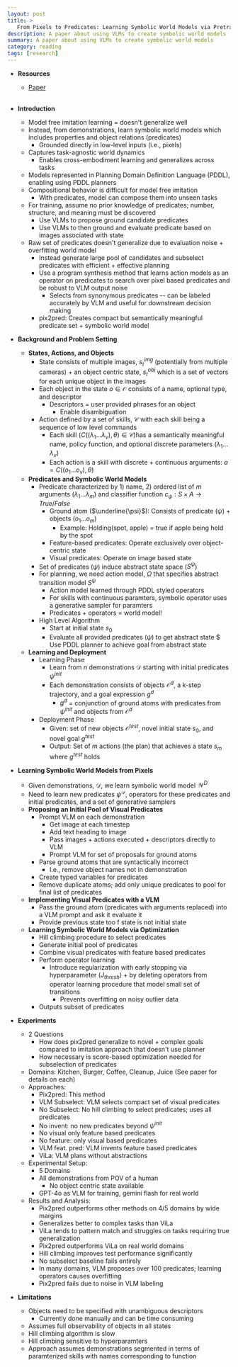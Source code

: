 ```yaml
---
layout: post
title: >
   From Pixels to Predicates: Learning Symbolic World Models via Pretrained Vision-Language Models
description: A paper about using VLMs to create symbolic world models
summary: A paper about using VLMs to create symbolic world models
category: reading
tags: [research]
---
```


* **Resources**
    - [Paper](https://arxiv.org/abs/2501.00296)
<br><br/>

* **Introduction**
    * Model free imitation learning = doesn't generalize well
    * Instead, from demonstrations, learn symbolic world models which includes properties and object relations (predicates)
        * Grounded directly in low-level inputs (i.e., pixels)
    * Captures task-agnostic world dynamics
        * Enables cross-embodiment learning and generalizes across tasks
    * Models represented in Planning Domain Definition Language (PDDL), enabling using PDDL planners
    * Compositional behavior is difficult for model free imitation
        * With predicates, model can compose them into unseen tasks
    * For training, assume no prior knowledge of predicates; number, structure, and meaning must be discovered
        * Use VLMs to propose ground candidate predicates
        * Use VLMs to then ground and evaluate predicate based on images associated with state
    * Raw set of predicates doesn't generalize due to evaluation noise + overfitting world model
        * Instead generate large pool of candidates and subselect predicates with efficient + effective planning
        * Use a program synthesis method that learns action models as an operator on predicates to search over pixel based predicates and be robust to VLM output noise
            * Selects from synonymous predicates -- can be labeled accurately by VLM and useful for downstream decision making
        * pix2pred: Creates compact but semantically meaningful predicate set + symbolic world model
* **Background and Problem Setting**
    * **States, Actions, and Objects**
        * State consists of multiple images, $s_t^{img}$ (potentially from multiple cameras) + an object centric state, $s_t^{obj}$ which is a set of vectors for each unique object in the images
        * Each object in the state $o \in \mathcal{O}$ consists of a name, optional type, and descriptor
            * Descriptors = user provided phrases for an object
                * Enable disambiguation
        * Action defined by a set of skills, $\mathcal{C}$ with each skill being a sequence of low level commands
            * Each skill ($C((\lambda_1 \dots \lambda_v), \theta) \in \mathcal{C}$)has a semantically meaningful name, policy function, and optional discrete parameters ($\lambda_1 \dots \lambda_v$)
            * Each action is a skill with discrete + continuous arguments: $a = C((o_1 \dots o_v), \theta)$
    * **Predicates and Symbolic World Models**
        * Predicate characterized by 1) name, 2) ordered list of $m$ arguments $(\lambda_1 \dots \lambda_m)$ and classifier function $c_\psi: S \times A \rightarrow True/False$
            * Ground atom ($\underline{\psi}$): Consists of predicate ($\psi$) + objects ($o_1 \dots o_m$)
                * Example: Holding(spot, apple) = true if apple being held by the spot
            * Feature-based predicates: Operate exclusively over object-centric state
            * Visual predicates: Operate on image based state
        * Set of predicates ($\psi$) induce abstract state space ($S^\psi$)
        * For planning, we need action model, $\Omega$ that specifies abstract transition model $S^\psi$
            * Action model learned through PDDL styled operators
            * For skills with continuous paramters, symbolic operator uses a generative sampler for paramters
            * Predicates + operators = world model!
        * High Level Algorithm
            * Start at initial state $s_0$
            * Evaluate all provided predicates ($\psi$) to get abstract state
            $ Use PDDL planner to achieve goal from abstract state
    * **Learning and Deployment**
        * Learning Phase
            * Learn from $n$ demonstrations $\mathcal{D}$ starting with initial predicates $\psi^{init}$
            * Each demonstration consists of objects $\mathcal{O}^d$, a k-step trajectory, and a goal expression $g^d$
                * $g^d$ = conjunction of ground atoms with predicates from $\psi^{init}$ and objects from $\mathcal{O}^d$
        * Deployment Phase
            * Given: set of new objects $\mathcal{O}^{test}$, novel initial state $s_0$, and novel goal $g^{test}$
            * Output: Set of $m$ actions (the plan) that achieves a state $s_m$ where $g^{test}$ holds
* **Learning Symbolic World Models from Pixels**
    * Given demonstrations, $\mathcal{D}$, we learn symbolic world model $\mathcal{W}^D$
    * Need to learn new predicates $\psi^{\mathcal{D}}$, operators for these predicates and initial predicates, and a set of generative samplers
    * **Proposing an Initial Pool of Visual Predicates**
        * Prompt VLM on each demonstration
            * Get image at each timestep
            * Add text heading to image
            * Pass images + actions executed + descriptors directly to VLM
            * Prompt VLM for set of proposals for ground atoms
        * Parse ground atoms that are syntactically incorrect
            * I.e., remove object names not in demonstration
        * Create typed variables for predicates
        * Remove duplicate atoms; add only unique predicates to pool for final list of predicates
    * **Implementing Visual Predicates with a VLM**
        * Pass the ground atom (predicates with arguments replaced) into a VLM prompt and ask it evaluate it 
        * Provide previous state too f state is not initial state
    * **Learning Symbolic World Models via Optimization**
        * Hill climbing procedure to select predicates
        * Generate initial pool of predicates
        * Combine visual predicates with feature based predicates
        * Perform operator learning
            * Introduce regularization with early stopping via hyperparameter ($J _{thresh}$) + by deleting operators from operator learning procedure that model small set of transitions
                * Prevents overfitting on noisy outlier data
        * Outputs subset of predicates
* **Experiments** 
    * 2 Questions
        * How does pix2pred generalize to novel + complex goals compared to imitation approach that doesn't use planner
        * How necessary is score-based optimization needed for subselection of predicates
    * Domains: Kitchen, Burger, Coffee, Cleanup, Juice (See paper for details on each)
    * Approaches:
        * Pix2pred: This method
        * VLM Subselect: VLM selects compact set of visual predicates
        * No Subselect: No hill climbing to select predicates; uses all predicates
        * No invent: no new predicates beyond $\psi^{init}$
        * No visual only feature based predicates
        * No feature: only visual based predicates
        * VLM feat. pred: VLM invents feature based predicates
        * ViLa: VLM plans without abstractions
    * Experimental Setup:
        * 5 Domains
        * All demonstrations from POV of a human
            * No object centric state available
        * GPT-4o as VLM for training, gemini flash for real world
    * Results and Analysis:
        * Pix2pred outperforms other methods on 4/5 domains by wide margins
        * Generalizes better to complex tasks than ViLa
        * ViLa tends to pattern match and struggles on tasks requiring true generalization
        * Pix2pred outperforms ViLa on real world domains
        * Hill climbing improves test performance significantly
        * No subselect baseline fails entirely 
        * In many domains, VLM proposes over 100 predicates; learning operators causes overfitting
        * Pix2pred fails due to noise in VLM labeling
* **Limitations**
    * Objects need to be specified with unambiguous descriptors
        * Currently done manually and can be time consuming
    * Assumes full observability of objects in all states
    * Hill climbing algorithm is slow
    * Hill climbing sensitive to hyperparamters
    * Approach assumes demonstrations segmented in terms of paramterized skills with names corresponding to function